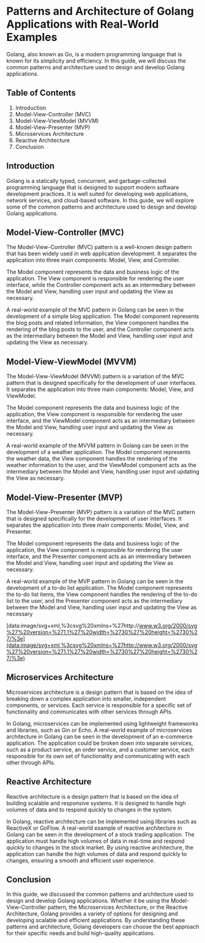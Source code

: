 # **Patterns and Architecture of Golang Applications with Real-World Examples**

Golang, also known as Go, is a modern programming language that is known for its simplicity and efficiency. In this guide, we will discuss the common patterns and architecture used to design and develop Golang applications.

## **Table of Contents**

1. Introduction
2. Model-View-Controller (MVC)
3. Model-View-ViewModel (MVVM)
4. Model-View-Presenter (MVP)
5. Microservices Architecture
6. Reactive Architecture
7. Conclusion

## **Introduction**

Golang is a statically typed, concurrent, and garbage-collected programming language that is designed to support modern software development practices. It is well suited for developing web applications, network services, and cloud-based software. In this guide, we will explore some of the common patterns and architecture used to design and develop Golang applications.

## **Model-View-Controller (MVC)**

The Model-View-Controller (MVC) pattern is a well-known design pattern that has been widely used in web application development. It separates the application into three main components: Model, View, and Controller.

The Model component represents the data and business logic of the application. The View component is responsible for rendering the user interface, while the Controller component acts as an intermediary between the Model and View, handling user input and updating the View as necessary.

A real-world example of the MVC pattern in Golang can be seen in the development of a simple blog application. The Model component represents the blog posts and related information, the View component handles the rendering of the blog posts to the user, and the Controller component acts as the intermediary between the Model and View, handling user input and updating the View as necessary.

## **Model-View-ViewModel (MVVM)**

The Model-View-ViewModel (MVVM) pattern is a variation of the MVC pattern that is designed specifically for the development of user interfaces. It separates the application into three main components: Model, View, and ViewModel.

The Model component represents the data and business logic of the application, the View component is responsible for rendering the user interface, and the ViewModel component acts as an intermediary between the Model and View, handling user input and updating the View as necessary.

A real-world example of the MVVM pattern in Golang can be seen in the development of a weather application. The Model component represents the weather data, the View component handles the rendering of the weather information to the user, and the ViewModel component acts as the intermediary between the Model and View, handling user input and updating the View as necessary.

## **Model-View-Presenter (MVP)**

The Model-View-Presenter (MVP) pattern is a variation of the MVC pattern that is designed specifically for the development of user interfaces. It separates the application into three main components: Model, View, and Presenter.

The Model component represents the data and business logic of the application, the View component is responsible for rendering the user interface, and the Presenter component acts as an intermediary between the Model and View, handling user input and updating the View as necessary.

A real-world example of the MVP pattern in Golang can be seen in the development of a to-do list application. The Model component represents the to-do list items, the View component handles the rendering of the to-do list to the user, and the Presenter component acts as the intermediary between the Model and View, handling user input and updating the View as necessary

[data:image/svg+xml,%3csvg%20xmlns=%27http://www.w3.org/2000/svg%27%20version=%271.1%27%20width=%2730%27%20height=%2730%27/%3e](data:image/svg+xml,%3csvg%20xmlns=%27http://www.w3.org/2000/svg%27%20version=%271.1%27%20width=%2730%27%20height=%2730%27/%3e)

## **Microservices Architecture**

Microservices architecture is a design pattern that is based on the idea of breaking down a complex application into smaller, independent components, or services. Each service is responsible for a specific set of functionality and communicates with other services through APIs.

In Golang, microservices can be implemented using lightweight frameworks and libraries, such as Gin or Echo. A real-world example of microservices architecture in Golang can be seen in the development of an e-commerce application. The application could be broken down into separate services, such as a product service, an order service, and a customer service, each responsible for its own set of functionality and communicating with each other through APIs.

## **Reactive Architecture**

Reactive architecture is a design pattern that is based on the idea of building scalable and responsive systems. It is designed to handle high volumes of data and to respond quickly to changes in the system.

In Golang, reactive architecture can be implemented using libraries such as ReactiveX or GoFlow. A real-world example of reactive architecture in Golang can be seen in the development of a stock trading application. The application must handle high volumes of data in real-time and respond quickly to changes in the stock market. By using reactive architecture, the application can handle the high volumes of data and respond quickly to changes, ensuring a smooth and efficient user experience.

## **Conclusion**

In this guide, we discussed the common patterns and architecture used to design and develop Golang applications. Whether it be using the Model-View-Controller pattern, the Microservices Architecture, or the Reactive Architecture, Golang provides a variety of options for designing and developing scalable and efficient applications. By understanding these patterns and architecture, Golang developers can choose the best approach for their specific needs and build high-quality applications.
